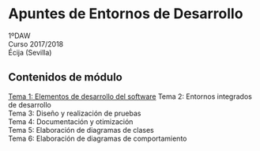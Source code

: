 # Apuntes de Entornos de Desarrollo

1ºDAW  
Curso 2017/2018  
Écija (Sevilla)  

## Contenidos de módulo

[Tema 1: Elementos de desarrollo del software](http://www.google.com) 
Tema 2: Entornos integrados de desarrollo  
Tema 3: Diseño y realización de pruebas  
Tema 4: Documentación y otimización  
Tema 5: Elaboración de diagramas de clases  
Tema 6: Elaboración de diagramas de comportamiento  

